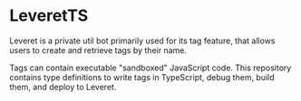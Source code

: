 # LeveretTS

Leveret is a private util bot primarily used for its tag feature, that allows users to create and retrieve tags by their name.

Tags can contain executable "sandboxed" JavaScript code. This repository contains type definitions to write tags in TypeScript, debug them, build them, and deploy to Leveret.
